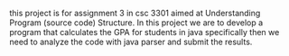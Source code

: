 this project is for assignment 3 in csc 3301 aimed at  Understanding Program
(source code) Structure.
In this project we are to develop a program that calculates the GPA for students in java specifically
then we need to analyze the code with java parser and submit the results.

